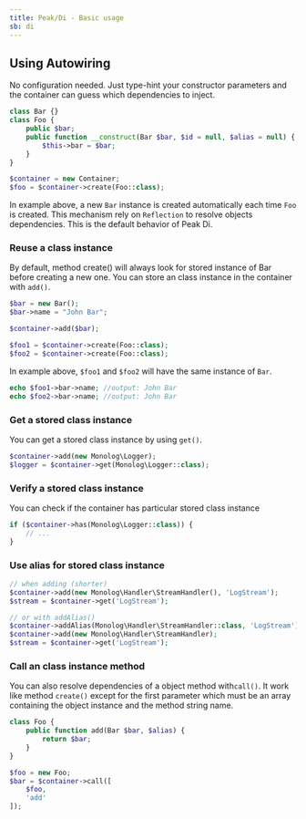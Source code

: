 ```yaml
---
title: Peak/Di - Basic usage
sb: di
---
```


## Using Autowiring

No configuration needed. Just type-hint your constructor parameters and the container can guess which dependencies to inject.

```php
class Bar {}
class Foo {
    public $bar;
    public function __construct(Bar $bar, $id = null, $alias = null) {
        $this->bar = $bar;
    }
}

$container = new Container;
$foo = $container->create(Foo::class);
```
In example above, a new ``Bar`` instance is created automatically each time ```Foo``` is created. This mechanism rely on ```Reflection``` to resolve objects dependencies. This is the default behavior of Peak Di.


### Reuse a class instance

By default, method create() will always look for stored instance of Bar before creating a new one.
You can store an class instance in the container with ```add()```.

```php
$bar = new Bar();
$bar->name = "John Bar";

$container->add($bar);

$foo1 = $container->create(Foo::class);
$foo2 = $container->create(Foo::class);
```

In example above, ```$foo1``` and ```$foo2``` will have the same instance of ```Bar```.

```php
echo $foo1->bar->name; //output: John Bar
echo $foo2->bar->name; //output: John Bar
```

### Get a stored class instance

You can get a stored class instance by using ```get()```.

```php
$container->add(new Monolog\Logger);
$logger = $container->get(Monolog\Logger::class);
```

### Verify a stored class instance

You can check if the container has particular stored class instance

```php
if ($container->has(Monolog\Logger::class)) {
    // ...
}
```

### Use alias for stored class instance


```php
// when adding (shorter)
$container->add(new Monolog\Handler\StreamHandler(), 'LogStream');
$stream = $container->get('LogStream');

// or with addAlias()
$container->addAlias(Monolog\Handler\StreamHandler::class, 'LogStream');
$container->add(new Monolog\Handler\StreamHandler);
$stream = $container->get('LogStream');
```

### Call an class instance method

You can also resolve dependencies of a object method with```call()```. It work like method ```create()``` except for the first parameter which must be an array containing the object instance and the method string name. 

```php
class Foo {
    public function add(Bar $bar, $alias) {
        return $bar;
    }
}

$foo = new Foo;
$bar = $container->call([
    $foo,
    'add'
]);
```